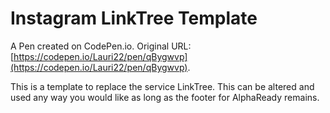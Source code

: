 # Instagram LinkTree Template

A Pen created on CodePen.io. Original URL: [https://codepen.io/Lauri22/pen/qBygwvp](https://codepen.io/Lauri22/pen/qBygwvp).

This is a template to replace the service LinkTree. This can be altered and used any way you would like as long as the footer for AlphaReady remains.